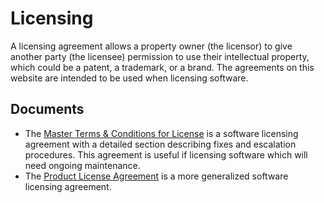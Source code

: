 # Licensing

A licensing agreement allows a property owner (the licensor) to give another party (the licensee) permission to use their intellectual property, which could be a patent, a trademark, or a brand. The agreements on this website are intended to be used when licensing software.

## Documents

- The [Master Terms & Conditions for License](/legal/licensing/Software-License-Agreement.md) is a software licensing agreement with a detailed section describing fixes and escalation procedures. This agreement is useful if licensing software which will need ongoing maintenance.
- The [Product License Agreement](/legal/licensing/product-license-agreement.md) is a more generalized software licensing agreement.
